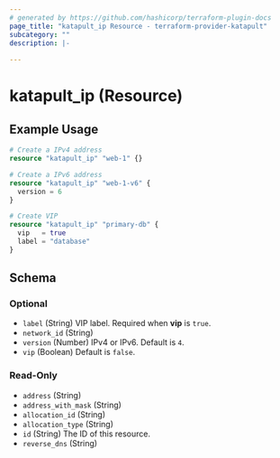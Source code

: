 ```yaml
---
# generated by https://github.com/hashicorp/terraform-plugin-docs
page_title: "katapult_ip Resource - terraform-provider-katapult"
subcategory: ""
description: |-
  
---
```


# katapult_ip (Resource)



## Example Usage

```terraform
# Create a IPv4 address
resource "katapult_ip" "web-1" {}

# Create a IPv6 address
resource "katapult_ip" "web-1-v6" {
  version = 6
}

# Create VIP
resource "katapult_ip" "primary-db" {
  vip   = true
  label = "database"
}
```

<!-- schema generated by tfplugindocs -->
## Schema

### Optional

- `label` (String) VIP label. Required when **vip** is `true`.
- `network_id` (String)
- `version` (Number) IPv4 or IPv6. Default is `4`.
- `vip` (Boolean) Default is `false`.

### Read-Only

- `address` (String)
- `address_with_mask` (String)
- `allocation_id` (String)
- `allocation_type` (String)
- `id` (String) The ID of this resource.
- `reverse_dns` (String)


